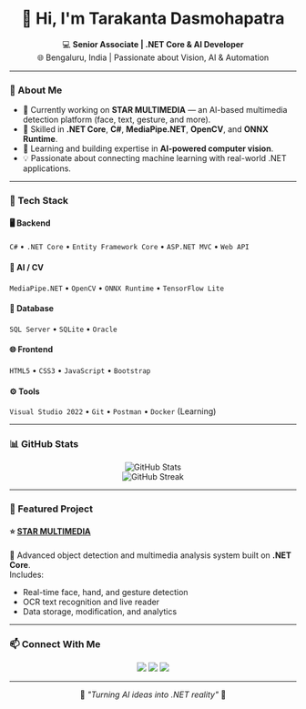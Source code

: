 <h1 align="center">👋 Hi, I'm Tarakanta Dasmohapatra</h1>

<p align="center">
  💻 <b>Senior Associate | .NET Core & AI Developer</b><br>
  🌐 Bengaluru, India | Passionate about Vision, AI & Automation
</p>

---

### 🚀 About Me
- 🔭 Currently working on **STAR MULTIMEDIA** — an AI-based multimedia detection platform (face, text, gesture, and more).
- 🧠 Skilled in **.NET Core**, **C#**, **MediaPipe.NET**, **OpenCV**, and **ONNX Runtime**.
- 🌱 Learning and building expertise in **AI-powered computer vision**.
- 💡 Passionate about connecting machine learning with real-world .NET applications.

---

### 🧰 Tech Stack

#### 🖥️ Backend
`C#` • `.NET Core` • `Entity Framework Core` • `ASP.NET MVC` • `Web API`

#### 🧠 AI / CV
`MediaPipe.NET` • `OpenCV` • `ONNX Runtime` • `TensorFlow Lite`

#### 💾 Database
`SQL Server` • `SQLite` • `Oracle`

#### 🌐 Frontend
`HTML5` • `CSS3` • `JavaScript` • `Bootstrap`

#### ⚙️ Tools
`Visual Studio 2022` • `Git` • `Postman` • `Docker` (Learning)

---

### 📊 GitHub Stats
<p align="center">
  <img src="https://github-readme-stats.vercel.app/api?username=tdmohapatra&show_icons=true&theme=tokyonight" alt="GitHub Stats" />
  <br>
  <img src="https://github-readme-streak-stats.herokuapp.com?user=tdmohapatra&theme=tokyonight" alt="GitHub Streak" />
</p>

---

### 🧩 Featured Project
#### ⭐ [STAR MULTIMEDIA](https://github.com/yourusername/STAR_MULTIMEDIA)
🎥 Advanced object detection and multimedia analysis system built on **.NET Core**.  
Includes:
- Real-time face, hand, and gesture detection  
- OCR text recognition and live reader  
- Data storage, modification, and analytics  

---

### 📫 Connect With Me
<p align="center">
  <a href="mailto:tmohapatra111@gmail.com"><img src="https://img.shields.io/badge/Email-D14836?style=for-the-badge&logo=gmail&logoColor=white"/></a>
  <a href="linkedin.com/in/tarakanta-dasmohapatra-081997"><img src="https://img.shields.io/badge/LinkedIn-0077B5?style=for-the-badge&logo=linkedin&logoColor=white"/></a>
  <a href="https://github.com/tdmohaptra"><img src="https://img.shields.io/badge/GitHub-100000?style=for-the-badge&logo=github&logoColor=white"/></a>
</p>

---

<p align="center">
  🔹 <i>"Turning AI ideas into .NET reality"</i> 🔹
</p>
